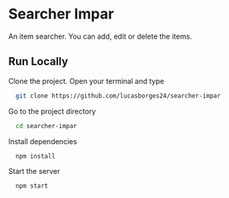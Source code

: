 # Searcher Impar

An item searcher. You can add, edit or delete the items.

## Run Locally

Clone the project. Open your terminal and type

```bash
  git clone https://github.com/lucasborges24/searcher-impar
```

Go to the project directory

```bash
  cd searcher-impar
```

Install dependencies

```bash
  npm install
```

Start the server

```bash
  npm start
```
